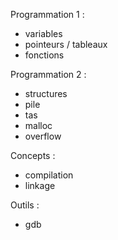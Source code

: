 Programmation 1 :
- variables
- pointeurs / tableaux
- fonctions

Programmation 2 :
- structures
- pile
- tas
- malloc
- overflow

Concepts :
- compilation
- linkage

Outils :
- gdb